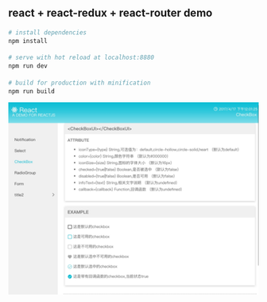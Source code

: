 ## react + react-redux + react-router demo

```bash
# install dependencies
npm install

# serve with hot reload at localhost:8880
npm run dev

# build for production with minification
npm run build
```
![view](https://github.com/DWYW/reactjs-redux-reactRouter-Demo/blob/master/static/readme.jpg)